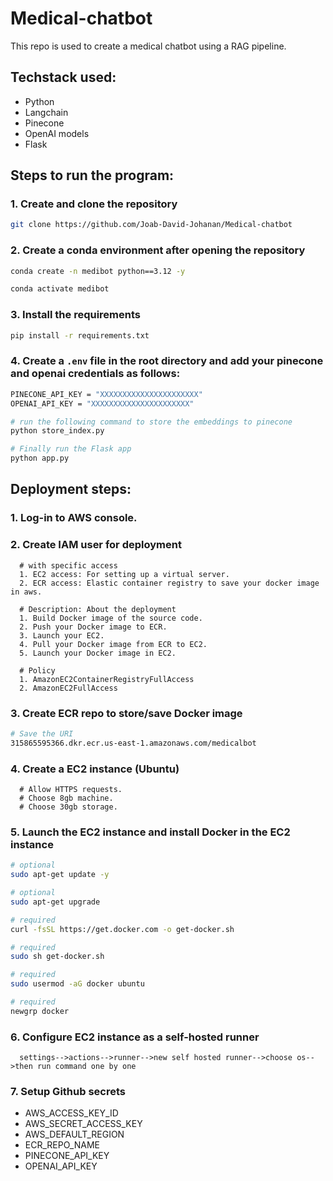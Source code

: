 # Medical-chatbot

This repo is used to create a medical chatbot using a RAG pipeline.

## Techstack used:

- Python
- Langchain
- Pinecone
- OpenAI models
- Flask

## Steps to run the program:

### 1. Create and clone the repository

```bash
git clone https://github.com/Joab-David-Johanan/Medical-chatbot
```

### 2. Create a conda environment after opening the repository

```bash
conda create -n medibot python==3.12 -y
```

```bash
conda activate medibot
```

### 3. Install the requirements

```bash
pip install -r requirements.txt
```

### 4. Create a `.env` file in the root directory and add your pinecone and openai credentials as follows:

```bash
PINECONE_API_KEY = "XXXXXXXXXXXXXXXXXXXXXX"
OPENAI_API_KEY = "XXXXXXXXXXXXXXXXXXXXXX"

```

```bash
# run the following command to store the embeddings to pinecone
python store_index.py
```

```bash
# Finally run the Flask app
python app.py
```

## Deployment steps:

### 1. Log-in to AWS console.

### 2. Create IAM user for deployment

      # with specific access
      1. EC2 access: For setting up a virtual server.
      2. ECR access: Elastic container registry to save your docker image in aws.

      # Description: About the deployment
      1. Build Docker image of the source code.
      2. Push your Docker image to ECR.
      3. Launch your EC2.
      4. Pull your Docker image from ECR to EC2.
      5. Launch your Docker image in EC2.

      # Policy
      1. AmazonEC2ContainerRegistryFullAccess
      2. AmazonEC2FullAccess

### 3. Create ECR repo to store/save Docker image

```bash
# Save the URI
315865595366.dkr.ecr.us-east-1.amazonaws.com/medicalbot
```

### 4. Create a EC2 instance (Ubuntu)

      # Allow HTTPS requests.
      # Choose 8gb machine.
      # Choose 30gb storage.

### 5. Launch the EC2 instance and install Docker in the EC2 instance

```bash
# optional
sudo apt-get update -y
```

```bash
# optional
sudo apt-get upgrade
```

```bash
# required
curl -fsSL https://get.docker.com -o get-docker.sh
```

```bash
# required
sudo sh get-docker.sh
```

```bash
# required
sudo usermod -aG docker ubuntu
```

```bash
# required
newgrp docker
```

### 6. Configure EC2 instance as a self-hosted runner

      settings-->actions-->runner-->new self hosted runner-->choose os-->then run command one by one

### 7. Setup Github secrets

- AWS_ACCESS_KEY_ID
- AWS_SECRET_ACCESS_KEY
- AWS_DEFAULT_REGION
- ECR_REPO_NAME
- PINECONE_API_KEY
- OPENAI_API_KEY
